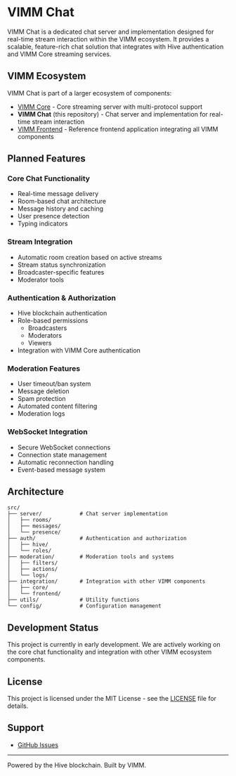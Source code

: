 # VIMM Chat

VIMM Chat is a dedicated chat server and implementation designed for real-time stream interaction within the VIMM ecosystem. It provides a scalable, feature-rich chat solution that integrates with Hive authentication and VIMM Core streaming services.

## VIMM Ecosystem

VIMM Chat is part of a larger ecosystem of components:

- [VIMM Core](https://github.com/VIMM-TV/vimm-core) - Core streaming server with multi-protocol support
- **VIMM Chat** (this repository) - Chat server and implementation for real-time stream interaction
- [VIMM Frontend](https://github.com/VIMM-TV/vimm-frontend) - Reference frontend application integrating all VIMM components

## Planned Features

### Core Chat Functionality
- Real-time message delivery
- Room-based chat architecture
- Message history and caching
- User presence detection
- Typing indicators

### Stream Integration
- Automatic room creation based on active streams
- Stream status synchronization
- Broadcaster-specific features
- Moderator tools

### Authentication & Authorization
- Hive blockchain authentication
- Role-based permissions
  - Broadcasters
  - Moderators
  - Viewers
- Integration with VIMM Core authentication

### Moderation Features
- User timeout/ban system
- Message deletion
- Spam protection
- Automated content filtering
- Moderation logs

### WebSocket Integration
- Secure WebSocket connections
- Connection state management
- Automatic reconnection handling
- Event-based message system

## Architecture

```
src/
├── server/            # Chat server implementation
│   ├── rooms/
│   ├── messages/
│   └── presence/
├── auth/              # Authentication and authorization
│   ├── hive/
│   └── roles/
├── moderation/        # Moderation tools and systems
│   ├── filters/
│   ├── actions/
│   └── logs/
├── integration/       # Integration with other VIMM components
│   ├── core/
│   └── frontend/
├── utils/             # Utility functions
└── config/            # Configuration management
```

## Development Status

This project is currently in early development. We are actively working on the core chat functionality and integration with other VIMM ecosystem components.

## License

This project is licensed under the MIT License - see the [LICENSE](LICENSE) file for details.

## Support

- [GitHub Issues](https://github.com/VIMM-TV/vimm-chat/issues)

---

Powered by the Hive blockchain. Built by VIMM.
